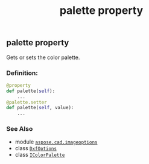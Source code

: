 ﻿---
title: palette property
second_title: Aspose.CAD for Python via .NET API References
description: 
type: docs
weight: 70
url: /aspose.cad.imageoptions/dxfoptions/palette/
is_root: false
---

## palette property


Gets or sets the color palette.
### Definition:
```python
@property
def palette(self):
    ...
@palette.setter
def palette(self, value):
    ...
```

### See Also
* module [`aspose.cad.imageoptions`](../../)
* class [`DxfOptions`](/cad/python-net/aspose.cad.imageoptions/dxfoptions)
* class [`IColorPalette`](/cad/python-net/aspose.cad/icolorpalette)
